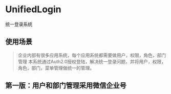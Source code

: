 # UnifiedLogin
统一登录系统

## 使用场景
> 企业内部有很多应用系统，每个应用系统都需要做用户，权限，角色，部门管理
> 本系统通过Auth2.0授权登陆，解决统一登录问题，并将用户，权限，角色，部门，菜单管理做统一的管理。

## 第一版：用户和部门管理采用微信企业号
